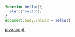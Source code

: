 ```javascript
function hello(){
  alert("hello");
}
document.body.onload = hello()
```
<a href="js">javascript</a>
